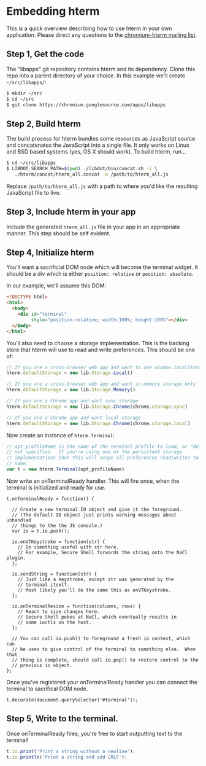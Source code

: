 # Embedding hterm

This is a quick overview describing how to use hterm in your own application.  Please direct any questions to the [chromium-hterm mailing list](https://groups.google.com/a/chromium.org/forum/?fromgroups#!forum/chromium-hterm).

## Step 1, Get the code

The "libapps" git repository contains hterm and its dependency.  Clone this repo into a parent directory of your choice.  In this example we'll create `~/src/libapps/`:

```sh
$ mkdir ~/src
$ cd ~/src
$ git clone https://chromium.googlesource.com/apps/libapps
```

## Step 2, Build hterm

The build process for hterm bundles some resources as JavaScript source and concatenates the JavaScript into a single file.  It only works on Linux and BSD based systems (yes, OS X should work).  To build hterm, run...

```sh
$ cd ~/src/libapps
$ LIBDOT_SEARCH_PATH=$(pwd) ./libdot/bin/concat.sh -i \
   ./hterm/concat/hterm_all.concat -o /path/to/hterm_all.js
```

Replace `/path/to/hterm_all.js` with a path to where you'd like the resulting JavaScript file to live.

## Step 3, Include hterm in your app

Include the generated `hterm_all.js` file in your app in an appropriate manner.  This step should be self evident.

## Step 4, Initialize hterm

You'll want a sacrificial DOM node which will become the terminal widget.  It should be a div which is either `position: relative` or `position: absolute`.

In our example, we'll assume this DOM:

```html
<!DOCTYPE html>
<html>
  <body>
    <div id="terminal"
         style="position:relative; width:100%; height:100%"></div>
  </body>
</html>
```

You'll also need to choose a storage implementation.  This is the backing store that hterm will use to read and write preferences.  This should be one of:

```js
// If you are a cross-browser web app and want to use window.localStorage
hterm.defaultStorage = new lib.Storage.Local()

// If you are a cross-browser web app and want in-memory storage only
hterm.defaultStorage = new lib.Storage.Memory()

// If you are a Chrome app and want sync storage
hterm.defaultStorage = new lib.Storage.Chrome(chrome.storage.sync)

// If you are a Chrome app and want local storage
hterm.defaultStorage = new lib.Storage.Chrome(chrome.storage.local)
```

Now create an instance of `hterm.Terminal`:

```js
// opt_profileName is the name of the terminal profile to load, or "default" if
// not specified.  If you're using one of the persistent storage
// implementations then this will scope all preferences read/writes to this
// name.
var t = new hterm.Terminal(opt_profileName)
```

Now write an onTerminalReady handler.  This will fire once, when the terminal is initialized and ready for use.

```
t.onTerminalReady = function() {

  // Create a new terminal IO object and give it the foreground.
  // (The default IO object just prints warning messages about unhandled
  // things to the the JS console.)
  var io = t.io.push();

  io.onVTKeystroke = function(str) {
    // Do something useful with str here.
    // For example, Secure Shell forwards the string onto the NaCl plugin.
  };

  io.sendString = function(str) {
    // Just like a keystroke, except str was generated by the
    // terminal itself.
    // Most likely you'll do the same this as onVTKeystroke.
  };

  io.onTerminalResize = function(columns, rows) {
    // React to size changes here.
    // Secure Shell pokes at NaCl, which eventually results in
    // some ioctls on the host.
  };

  // You can call io.push() to foreground a fresh io context, which can
  // be uses to give control of the terminal to something else.  When that
  // thing is complete, should call io.pop() to restore control to the
  // previous io object.
};
```

Once you've registered your onTerminalReady handler you can connect the terminal
to sacrifical DOM node.

```
t.decorate(document.querySelector('#terminal'));
```

## Step 5, Write to the terminal.

Once onTerminalReady fires, you're free to start outputting text to the terminal!

```js
t.io.print('Print a string without a newline');
t.io.println('Print a string and add CRLF');
```
